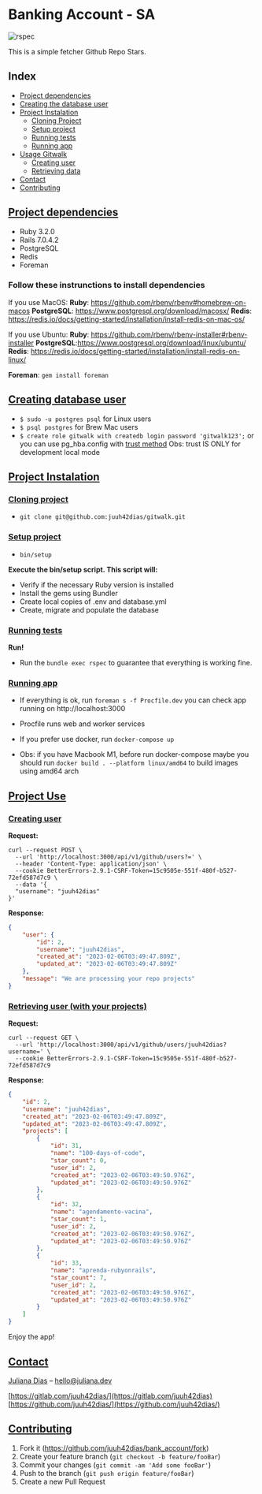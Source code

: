 # Banking Account - SA

![rspec](https://ruby.ci/badges/9fec11b5-097d-427b-bbdf-757c2aa25902/rspec)

This is a simple fetcher Github Repo Stars.


## Index
* [Project dependencies](#project-dependencies)
* [Creating the database user](#creating-database-user)
* [Project Instalation](#project-instalation)
  * [Cloning Project](#cloning-project)
  * [Setup project](#setup-project)
  * [Running tests](#running-tests)
  * [Running app](#running-app)
* [Usage Gitwalk](#project-usage)
  * [Creating user](#creating-user)
  * [Retrieving data](#retrieving-data)
* [Contact](#contact)
* [Contributing](#contributing)

## [Project dependencies](#project-dependencies)
* Ruby 3.2.0
* Rails 7.0.4.2
* PostgreSQL
* Redis
* Foreman

### Follow these instrunctions to install dependencies

If you use MacOS:
**Ruby**: https://github.com/rbenv/rbenv#homebrew-on-macos
**PostgreSQL**: https://www.postgresql.org/download/macosx/
**Redis**: https://redis.io/docs/getting-started/installation/install-redis-on-mac-os/

If you use Ubuntu:
**Ruby**: https://github.com/rbenv/rbenv-installer#rbenv-installer
**PostgreSQL**:https://www.postgresql.org/download/linux/ubuntu/
**Redis**: https://redis.io/docs/getting-started/installation/install-redis-on-linux/

**Foreman**: `gem install foreman`

## [Creating database user](#creating-database-user)
* `$ sudo -u postgres psql` for Linux users
* `$ psql postgres` for Brew Mac users
* `$ create role gitwalk with createdb login password 'gitwalk123';`
or you can use pg_hba.config with [trust method](https://www.postgresql.org/docs/current/auth-trust.html#:~:text=When%20trust%20authentication%20is%20specified,and%20user%20columns%20still%20apply.)
Obs: trust IS ONLY for development local mode


## [Project Instalation](#project-instalation)
### [Cloning project](#cloning-project)
* `git clone git@github.com:juuh42dias/gitwalk.git`

### [Setup project](#setup-project)
* `bin/setup`

**Execute the bin/setup script. This script will:**

* Verify if the necessary Ruby version is installed
* Install the gems using Bundler
* Create local copies of .env and database.yml
* Create, migrate and populate the database

### [Running tests](#running-tests)
**Run!**
* Run the `bundle exec rspec` to guarantee that everything is working fine.

### [Running app](#running-app)
* If everything is ok, run `foreman s -f Procfile.dev`
you can check app running on http://localhost:3000
* Procfile runs web and worker services

* If you prefer use docker, run `docker-compose up`
* Obs: if you have Macbook M1, before run docker-compose maybe you should run `docker build . --platform linux/amd64` to build images using amd64 arch

## [Project Use](#project-use)
### [Creating user](#creating-user)
**Request:**
```shell
curl --request POST \
  --url 'http://localhost:3000/api/v1/github/users?=' \
  --header 'Content-Type: application/json' \
  --cookie BetterErrors-2.9.1-CSRF-Token=15c9505e-551f-480f-b527-72efd587d7c9 \
  --data '{
  "username": "juuh42dias"
}'
```
**Response:**
```json
{
    "user": {
        "id": 2,
        "username": "juuh42dias",
        "created_at": "2023-02-06T03:49:47.809Z",
        "updated_at": "2023-02-06T03:49:47.809Z"
    },
    "message": "We are processing your repo projects"
}
```
### [Retrieving user (with your projects)](#retrieving-data)

**Request:**
```shell
curl --request GET \
  --url 'http://localhost:3000/api/v1/github/users/juuh42dias?username=' \
  --cookie BetterErrors-2.9.1-CSRF-Token=15c9505e-551f-480f-b527-72efd587d7c9
```
**Response:**
```json
{
    "id": 2,
    "username": "juuh42dias",
    "created_at": "2023-02-06T03:49:47.809Z",
    "updated_at": "2023-02-06T03:49:47.809Z",
    "projects": [
        {
            "id": 31,
            "name": "100-days-of-code",
            "star_count": 0,
            "user_id": 2,
            "created_at": "2023-02-06T03:49:50.976Z",
            "updated_at": "2023-02-06T03:49:50.976Z"
        },
        {
            "id": 32,
            "name": "agendamento-vacina",
            "star_count": 1,
            "user_id": 2,
            "created_at": "2023-02-06T03:49:50.976Z",
            "updated_at": "2023-02-06T03:49:50.976Z"
        },
        {
            "id": 33,
            "name": "aprenda-rubyonrails",
            "star_count": 7,
            "user_id": 2,
            "created_at": "2023-02-06T03:49:50.976Z",
            "updated_at": "2023-02-06T03:49:50.976Z"
        }
    ]
}
```
Enjoy the app!

## [Contact](#contact)

[Juliana Dias](juliana.dev) – <hello@juliana.dev>

[https://gitlab.com/juuh42dias/](https://gitlab.com/juuh42dias)
[https://github.com/juuh42dias/](https://github.com/juuh42dias/)

## [Contributing](#contributing)

1. Fork it (<https://github.com/juuh42dias/bank_account/fork>)
2. Create your feature branch (`git checkout -b feature/fooBar`)
3. Commit your changes (`git commit -am 'Add some fooBar'`)
4. Push to the branch (`git push origin feature/fooBar`)
5. Create a new Pull Request

